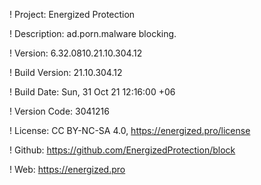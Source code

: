 ! Project: Energized Protection

! Description: ad.porn.malware blocking.

! Version: 6.32.0810.21.10.304.12

! Build Version: 21.10.304.12

! Build Date: Sun, 31 Oct 21 12:16:00 +06

! Version Code: 3041216

! License: CC BY-NC-SA 4.0, https://energized.pro/license

! Github: https://github.com/EnergizedProtection/block

! Web: https://energized.pro
